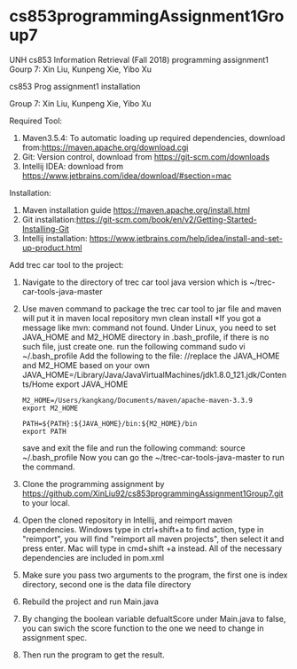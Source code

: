 # cs853programmingAssignment1Group7

UNH cs853 Information Retrieval (Fall 2018) programming assignment1
Gourp 7: Xin Liu, Kunpeng Xie, Yibo Xu


cs853 Prog assignment1 installation

Group 7: Xin Liu, Kunpeng Xie, Yibo Xu



Required Tool:

1. Maven3.5.4: To automatic loading up required dependencies, download from:https://maven.apache.org/download.cgi
2. Git: Version control, download from https://git-scm.com/downloads
3. Intellij IDEA: download from https://www.jetbrains.com/idea/download/#section=mac



Installation:

1. Maven installation guide https://maven.apache.org/install.html
2. Git installation:https://git-scm.com/book/en/v2/Getting-Started-Installing-Git
3. Intellij installation: https://www.jetbrains.com/help/idea/install-and-set-up-product.html



Add trec car tool to the project:

1. Navigate to the directory of trec car tool java version which is ~/trec-car-tools-java-master
2. Use maven command to package the trec car tool to jar file and maven will put it in maven local repository
       mvn clean install
   *If you got a message like mvn: command not found. Under Linux, you need to set JAVA_HOME and M2_HOME directory in .bash_profile, if there is no such file, just create one. run the following command 
       sudo vi ~/.bash_profile
   Add the following to the file:
       //replace the JAVA_HOME and M2_HOME based on your own
       JAVA_HOME=/Library/Java/JavaVirtualMachines/jdk1.8.0_121.jdk/Contents/Home
       export JAVA_HOME
        
       M2_HOME=/Users/kangkang/Documents/maven/apache-maven-3.3.9
       export M2_HOME
        
       PATH=${PATH}:${JAVA_HOME}/bin:${M2_HOME}/bin
       export PATH
   save and exit the file and run the following command:
       source ~/.bash_profile
   Now you can go the ~/trec-car-tools-java-master to run the command.

1. Clone the programming assignment by https://github.com/XinLiu92/cs853programmingAssignment1Group7.git to your local. 
2. Open the cloned repository in Intellij, and reimport maven dependencies.
   Windows type in ctrl+shift+a to find action, type in "reimport", you will find "reimport all maven projects", then select it and press enter. Mac will type in cmd+shift +a instead. 
   All of the necessary dependencies are included in pom.xml
3. Make sure you pass two arguments to the program, the first one is index directory, second one is the data file directory
4. Rebuild the project and run Main.java
5. By changing the boolean variable defualtScore under Main.java to false, you can swich the score function to the one we need to change in assignment spec.
6. Then run the program to get the result.
